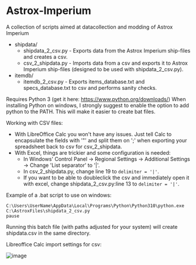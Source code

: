 # Astrox-Imperium
A collection of scripts aimed at datacollection and modding of Astrox Imperium

- shipdata/
  - shipdata_2_csv.py - Exports data from the Astrox Imperium ship-files and creates a csv.
  - csv_2_shipdata.py - Imports data from a csv and exports it to Astrox Imperium ship-files (designed to be used with shipdata_2_csv.py).
- itemdb/
  - itemdb_2_csv.py - Exports items_database.txt and specs_database.txt to csv and performs sanity checks.

Requires Python 3 (get it here: https://www.python.org/downloads/)
When installing Python on windows, I strongly suggest to enable the option to add python to the PATH.  This will make it easier to create bat files.

Working with CSV files:
- With LibreOffice Calc you won't have any issues. Just tell Calc to encapsulate the fields with '"' and split them on ';' when exporting your spreadsheet back to csv for csv_2_shipdata.
- With Excel, things are trickier and some configuration is needed:
  - In Windows' Control Panel -> Regional Settings -> Additional Settings -> Change 'List separator' to '|'.
  - In csv_2_shipdata.py, change line 19 to `delimiter = '|'`.
  - If you want to be able to doubleclick the csv and immediately open it with excel, change shipdata_2_csv.py:line 13 to `delimiter = '|'`.

Example of a .bat script to use on windows:
```batch
C:\Users\UserName\AppData\Local\Programs\Python\Python310\python.exe C:\AstroxFiles\shipdata_2_csv.py
pause
```
Running this batch file (with paths adjusted for your system) will create shipdata.csv in the same directory.


Libreoffice Calc import settings for csv:

![image](https://user-images.githubusercontent.com/918422/151455249-13715516-f0aa-41f6-9eda-ad9e3a8818f0.png)
